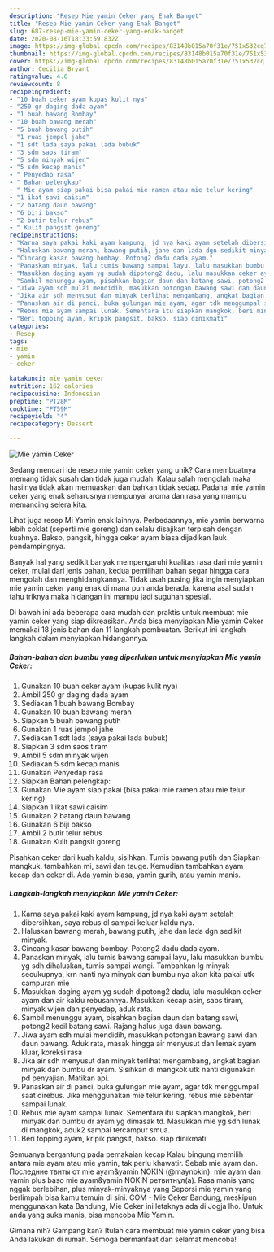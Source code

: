 ```yaml
---
description: "Resep Mie yamin Ceker yang Enak Banget"
title: "Resep Mie yamin Ceker yang Enak Banget"
slug: 687-resep-mie-yamin-ceker-yang-enak-banget
date: 2020-08-16T18:33:59.832Z
image: https://img-global.cpcdn.com/recipes/83148b015a70f31e/751x532cq70/mie-yamin-ceker-foto-resep-utama.jpg
thumbnail: https://img-global.cpcdn.com/recipes/83148b015a70f31e/751x532cq70/mie-yamin-ceker-foto-resep-utama.jpg
cover: https://img-global.cpcdn.com/recipes/83148b015a70f31e/751x532cq70/mie-yamin-ceker-foto-resep-utama.jpg
author: Cecilia Bryant
ratingvalue: 4.6
reviewcount: 8
recipeingredient:
- "10 buah ceker ayam kupas kulit nya"
- "250 gr daging dada ayam"
- "1 buah bawang Bombay"
- "10 buah bawang merah"
- "5 buah bawang putih"
- "1 ruas jempol jahe"
- "1 sdt lada saya pakai lada bubuk"
- "3 sdm saos tiram"
- "5 sdm minyak wijen"
- "5 sdm kecap manis"
- " Penyedap rasa"
- " Bahan pelengkap"
- " Mie ayam siap pakai bisa pakai mie ramen atau mie telur kering"
- "1 ikat sawi caisim"
- "2 batang daun bawang"
- "6 biji bakso"
- "2 butir telur rebus"
- " Kulit pangsit goreng"
recipeinstructions:
- "Karna saya pakai kaki ayam kampung, jd nya kaki ayam setelah dibersihkan, saya rebus dl sampai keluar kaldu nya."
- "Haluskan bawang merah, bawang putih, jahe dan lada dgn sedikit minyak."
- "Cincang kasar bawang bombay. Potong2 dadu dada ayam."
- "Panaskan minyak, lalu tumis bawang sampai layu, lalu masukkan bumbu yg sdh dihaluskan, tumis sampai wangi. Tambahkan lg minyak secukupnya, krn nanti nya minyak dan bumbu nya akan kita pakai utk campuran mie"
- "Masukkan daging ayam yg sudah dipotong2 dadu, lalu masukkan ceker ayam dan air kaldu rebusannya. Masukkan kecap asin, saos tiram, minyak wijen dan penyedap, aduk rata."
- "Sambil menunggu ayam, pisahkan bagian daun dan batang sawi, potong2 kecil batang sawi. Rajang halus juga daun bawang."
- "Jiwa ayam sdh mulai mendidih, masukkan potongan bawang sawi dan daun bawang. Aduk rata, masak hingga air menyusut dan lemak ayam kluar, koreksi rasa"
- "Jika air sdh menyusut dan minyak terlihat mengambang, angkat bagian minyak dan bumbu dr ayam. Sisihkan di mangkok utk nanti digunakan pd penyajian. Matikan api."
- "Panaskan air di panci, buka gulungan mie ayam, agar tdk menggumpal saat direbus. Jika menggunakan mie telur kering, rebus mie sebentar sampai lunak."
- "Rebus mie ayam sampai lunak. Sementara itu siapkan mangkok, beri minyak dan bumbu dr ayam yg dimasak td. Masukkan mie yg sdh lunak di mangkok, aduk2 sampai tercampur smua."
- "Beri topping ayam, kripik pangsit, bakso. siap dinikmati"
categories:
- Resep
tags:
- mie
- yamin
- ceker

katakunci: mie yamin ceker 
nutrition: 162 calories
recipecuisine: Indonesian
preptime: "PT28M"
cooktime: "PT59M"
recipeyield: "4"
recipecategory: Dessert

---
```



![Mie yamin Ceker](https://img-global.cpcdn.com/recipes/83148b015a70f31e/751x532cq70/mie-yamin-ceker-foto-resep-utama.jpg)

Sedang mencari ide resep mie yamin ceker yang unik? Cara membuatnya memang tidak susah dan tidak juga mudah. Kalau salah mengolah maka hasilnya tidak akan memuaskan dan bahkan tidak sedap. Padahal mie yamin ceker yang enak seharusnya mempunyai aroma dan rasa yang mampu memancing selera kita.

Lihat juga resep Mi Yamin enak lainnya. Perbedaannya, mie yamin berwarna lebih coklat (seperti mie goreng) dan selalu disajikan terpisah dengan kuahnya. Bakso, pangsit, hingga ceker ayam biasa dijadikan lauk pendampingnya.

Banyak hal yang sedikit banyak mempengaruhi kualitas rasa dari mie yamin ceker, mulai dari jenis bahan, kedua pemilihan bahan segar hingga cara mengolah dan menghidangkannya. Tidak usah pusing jika ingin menyiapkan mie yamin ceker yang enak di mana pun anda berada, karena asal sudah tahu triknya maka hidangan ini mampu jadi suguhan spesial.


Di bawah ini ada beberapa cara mudah dan praktis untuk membuat mie yamin ceker yang siap dikreasikan. Anda bisa menyiapkan Mie yamin Ceker memakai 18 jenis bahan dan 11 langkah pembuatan. Berikut ini langkah-langkah dalam menyiapkan hidangannya.

<!--inarticleads1-->

##### Bahan-bahan dan bumbu yang diperlukan untuk menyiapkan Mie yamin Ceker:

1. Gunakan 10 buah ceker ayam (kupas kulit nya)
1. Ambil 250 gr daging dada ayam
1. Sediakan 1 buah bawang Bombay
1. Gunakan 10 buah bawang merah
1. Siapkan 5 buah bawang putih
1. Gunakan 1 ruas jempol jahe
1. Sediakan 1 sdt lada (saya pakai lada bubuk)
1. Siapkan 3 sdm saos tiram
1. Ambil 5 sdm minyak wijen
1. Sediakan 5 sdm kecap manis
1. Gunakan  Penyedap rasa
1. Siapkan  Bahan pelengkap:
1. Gunakan  Mie ayam siap pakai (bisa pakai mie ramen atau mie telur kering)
1. Siapkan 1 ikat sawi caisim
1. Gunakan 2 batang daun bawang
1. Gunakan 6 biji bakso
1. Ambil 2 butir telur rebus
1. Gunakan  Kulit pangsit goreng


Pisahkan ceker dari kuah kaldu, sisihkan. Tumis bawang putih dan Siapkan mangkuk, tambahkan mi, sawi dan tauge. Kemudian tambahkan ayam kecap dan ceker di. Ada yamin biasa, yamin gurih, atau yamin manis. 

<!--inarticleads2-->

##### Langkah-langkah menyiapkan Mie yamin Ceker:

1. Karna saya pakai kaki ayam kampung, jd nya kaki ayam setelah dibersihkan, saya rebus dl sampai keluar kaldu nya.
1. Haluskan bawang merah, bawang putih, jahe dan lada dgn sedikit minyak.
1. Cincang kasar bawang bombay. Potong2 dadu dada ayam.
1. Panaskan minyak, lalu tumis bawang sampai layu, lalu masukkan bumbu yg sdh dihaluskan, tumis sampai wangi. Tambahkan lg minyak secukupnya, krn nanti nya minyak dan bumbu nya akan kita pakai utk campuran mie
1. Masukkan daging ayam yg sudah dipotong2 dadu, lalu masukkan ceker ayam dan air kaldu rebusannya. Masukkan kecap asin, saos tiram, minyak wijen dan penyedap, aduk rata.
1. Sambil menunggu ayam, pisahkan bagian daun dan batang sawi, potong2 kecil batang sawi. Rajang halus juga daun bawang.
1. Jiwa ayam sdh mulai mendidih, masukkan potongan bawang sawi dan daun bawang. Aduk rata, masak hingga air menyusut dan lemak ayam kluar, koreksi rasa
1. Jika air sdh menyusut dan minyak terlihat mengambang, angkat bagian minyak dan bumbu dr ayam. Sisihkan di mangkok utk nanti digunakan pd penyajian. Matikan api.
1. Panaskan air di panci, buka gulungan mie ayam, agar tdk menggumpal saat direbus. Jika menggunakan mie telur kering, rebus mie sebentar sampai lunak.
1. Rebus mie ayam sampai lunak. Sementara itu siapkan mangkok, beri minyak dan bumbu dr ayam yg dimasak td. Masukkan mie yg sdh lunak di mangkok, aduk2 sampai tercampur smua.
1. Beri topping ayam, kripik pangsit, bakso. siap dinikmati


Semuanya bergantung pada pemakaian kecap Kalau bingung memilih antara mie ayam atau mie yamin, tak perlu khawatir. Sebab mie ayam dan. Последние твиты от mie ayam&amp;yamin NOKIN (@maynokin). mie ayam dan yamin plus baso mie ayam&amp;yamin NOKIN ретвитнул(а). Rasa manis yang nggak berlebihan, plus minyak-minyaknya yang Seporsi mie yamin yang berlimpah bisa kamu temuin di sini. COM - Mie Ceker Bandung, meskipun menggunakan kata Bandung, Mie Ceker ini letaknya ada di Jogja lho. Untuk anda yang suka manis, bisa mencoba Mie Yamin. 

Gimana nih? Gampang kan? Itulah cara membuat mie yamin ceker yang bisa Anda lakukan di rumah. Semoga bermanfaat dan selamat mencoba!
